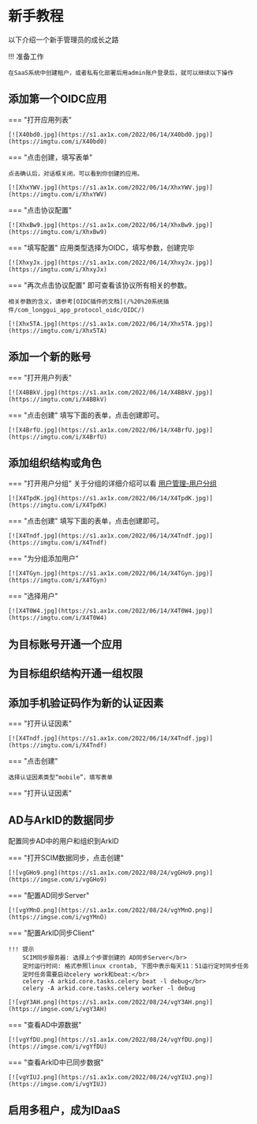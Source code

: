 # 新手教程

以下介绍一个新手管理员的成长之路

!!! 准备工作

    在SaaS系统中创建租户，或者私有化部署后用admin账户登录后，就可以继续以下操作
## 添加第一个OIDC应用

=== "打开应用列表"

    [![X40bd0.jpg](https://s1.ax1x.com/2022/06/14/X40bd0.jpg)](https://imgtu.com/i/X40bd0)

=== "点击创建，填写表单"

    点击确认后，对话框关闭，可以看到你创建的应用。

    [![XhxYWV.jpg](https://s1.ax1x.com/2022/06/14/XhxYWV.jpg)](https://imgtu.com/i/XhxYWV)

=== "点击协议配置"

    [![XhxBw9.jpg](https://s1.ax1x.com/2022/06/14/XhxBw9.jpg)](https://imgtu.com/i/XhxBw9)

=== "填写配置"
    应用类型选择为OIDC，填写参数，创建完毕

    [![XhxyJx.jpg](https://s1.ax1x.com/2022/06/14/XhxyJx.jpg)](https://imgtu.com/i/XhxyJx)

=== "再次点击协议配置"
    即可查看该协议所有相关的参数。
    
    相关参数的含义，请参考[OIDC插件的文档](/%20%20系统插件/com_longgui_app_protocol_oidc/OIDC/)

    [![Xhx5TA.jpg](https://s1.ax1x.com/2022/06/14/Xhx5TA.jpg)](https://imgtu.com/i/Xhx5TA)



## 添加一个新的账号
=== "打开用户列表"

    [![X4BBkV.jpg](https://s1.ax1x.com/2022/06/14/X4BBkV.jpg)](https://imgtu.com/i/X4BBkV)

=== "点击创建"
    填写下面的表单，点击创建即可。

    [![X4BrfU.jpg](https://s1.ax1x.com/2022/06/14/X4BrfU.jpg)](https://imgtu.com/i/X4BrfU)




## 添加组织结构或角色

=== "打开用户分组"
    关于分组的详细介绍可以看 [用户管理-用户分组](/%20%20%20用户指南/用户手册/%20租户管理员/%20%20%20%20%20用户管理/#_3)

    [![X4TpdK.jpg](https://s1.ax1x.com/2022/06/14/X4TpdK.jpg)](https://imgtu.com/i/X4TpdK)

=== "点击创建"
    填写下面的表单，点击创建即可。

    [![X4Tndf.jpg](https://s1.ax1x.com/2022/06/14/X4Tndf.jpg)](https://imgtu.com/i/X4Tndf)

=== "为分组添加用户"

    [![X4TGyn.jpg](https://s1.ax1x.com/2022/06/14/X4TGyn.jpg)](https://imgtu.com/i/X4TGyn)

=== "选择用户"

    [![X4T0W4.jpg](https://s1.ax1x.com/2022/06/14/X4T0W4.jpg)](https://imgtu.com/i/X4T0W4)

## 为目标账号开通一个应用


## 为目标组织结构开通一组权限
## 添加手机验证码作为新的认证因素

=== "打开认证因素"

    [![X4Tndf.jpg](https://s1.ax1x.com/2022/06/14/X4Tndf.jpg)](https://imgtu.com/i/X4Tndf)

=== "点击创建"

    选择认证因素类型“mobile”，填写表单


=== "打开认证因素"


## AD与ArkID的数据同步

配置同步AD中的用户和组织到ArkID

=== "打开SCIM数据同步，点击创建"

    [![vgGHo9.png](https://s1.ax1x.com/2022/08/24/vgGHo9.png)](https://imgse.com/i/vgGHo9)

=== "配置AD同步Server"

    [![vgYMnO.png](https://s1.ax1x.com/2022/08/24/vgYMnO.png)](https://imgse.com/i/vgYMnO)

=== "配置ArkID同步Client"

    !!! 提示
        SCIM同步服务器: 选择上个步骤创建的 AD同步Server</br>
        定时运行时间: 格式参照linux crontab, 下图中表示每天11：51运行定时同步任务
        定时任务需要启动celery work和beat:</br>
        celery -A arkid.core.tasks.celery beat -l debug</br>
        celery -A arkid.core.tasks.celery worker -l debug

    [![vgY3AH.png](https://s1.ax1x.com/2022/08/24/vgY3AH.png)](https://imgse.com/i/vgY3AH)

=== "查看AD中源数据"
    
    [![vgYfDU.png](https://s1.ax1x.com/2022/08/24/vgYfDU.png)](https://imgse.com/i/vgYfDU)

=== "查看ArkID中已同步数据"
    
    [![vgYIUJ.png](https://s1.ax1x.com/2022/08/24/vgYIUJ.png)](https://imgse.com/i/vgYIUJ)

## 启用多租户，成为IDaaS
